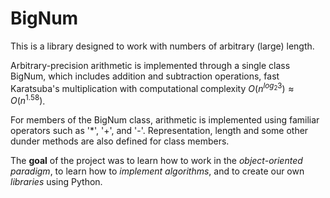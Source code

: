 # BigNum
This is a library designed to work with numbers of arbitrary (large) length.

Arbitrary-precision arithmetic is implemented through a single class BigNum, which includes addition and subtraction operations, fast Karatsuba's multiplication with computational complexity $O(n^{log_{2}3}) ≈ O(n^{1.58})$.

For members of the BigNum class, arithmetic is implemented using familiar operators such as '*', '+', and '-'. Representation, length and some other dunder methods are also defined for class members.

The **goal** of the project was to learn how to work in the *object-oriented paradigm*, to learn how to *implement algorithms*, and to create our own *libraries* using Python.
